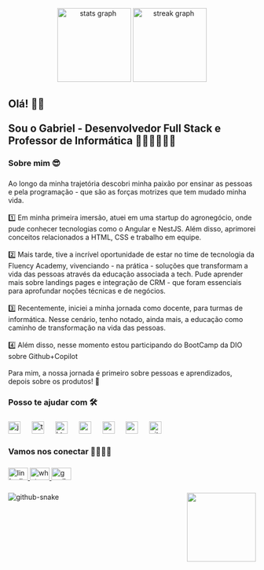 <div align="center">
  <img src="https://github-readme-stats.vercel.app/api?username=GabrielFAlmeida&hide_title=false&hide_rank=false&show_icons=true&include_all_commits=true&count_private=true&disable_animations=false&theme=buefy&locale=pt-br&hide_border=true&custom_title=Um%20pouco%20do%20meu%20GitHub:" height="150" alt="stats graph"  />
  <img src="https://streak-stats.demolab.com?user=GabrielFAlmeida&locale=pt-br&mode=daily&theme=buefy&hide_border=true&border_radius=5&date_format=j/n%5B/Y%5D" height="150" alt="streak graph"  />
</div>

###

<h2 align="left">Olá! 👋🏼<br><br>Sou o Gabriel - Desenvolvedor Full Stack e Professor de Informática 👨🏼‍🏫👨🏼‍💻</h2>

###

<h3 align="left">Sobre mim 😎</h3>

###

<p align="left">Ao longo da minha trajetória descobri minha paixão por ensinar as pessoas e pela programação - que são as forças motrizes que tem mudado minha vida.<br><br>1️⃣ Em minha primeira imersão, atuei em uma startup do agronegócio, onde pude conhecer tecnologias como o Angular e NestJS. Além disso, aprimorei conceitos relacionados a HTML, CSS e trabalho em equipe.<br><br>2️⃣ Mais tarde, tive a incrível oportunidade de estar no time de tecnologia da Fluency Academy, vivenciando - na prática - soluções que transformam a vida das pessoas através da educação associada a tech. Pude aprender mais sobre landings pages e integração de CRM - que foram essenciais para aprofundar noções técnicas e de negócios.<br><br>3️⃣ Recentemente, iniciei a minha jornada como docente, para turmas de informática. Nesse cenário, tenho notado, ainda mais, a educação como caminho de transformação na vida das pessoas. <br><br>4️⃣ Além disso, nesse momento estou participando do BootCamp da DIO sobre Github+Copilot<br><br>Para mim, a nossa jornada é primeiro sobre pessoas e aprendizados, depois sobre os produtos! 📝</p>

###

<h3 align="left">Posso te ajudar com 🛠️</h3>

###

<div align="left">
  <img src="https://skillicons.dev/icons?i=js" height="25" alt="javascript logo"  />
  <img width="15" />
  <img src="https://skillicons.dev/icons?i=ts" height="25" alt="typescript logo"  />
  <img width="15" />
  <img src="https://skillicons.dev/icons?i=html" height="25" alt="html5 logo"  />
  <img width="15" />
  <img src="https://skillicons.dev/icons?i=css" height="25" alt="css3 logo"  />
  <img width="15" />
  <img src="https://skillicons.dev/icons?i=angular" height="25" alt="angularjs logo"  />
  <img width="15" />
  <img src="https://skillicons.dev/icons?i=androidstudio" height="25" alt="androidstudio logo"  />
  <img width="15" />
  <img src="https://skillicons.dev/icons?i=git" height="25" alt="git logo"  />
</div>

###

<h3 align="left">Vamos nos conectar 🫱🏼‍🫲🏼</h3>

###

<div align="left">
  <a href="https://www.linkedin.com/in/gabriel-frnca/" target="_blank">
    <img src="https://raw.githubusercontent.com/maurodesouza/profile-readme-generator/master/src/assets/icons/social/linkedin/default.svg" width="40" height="25" alt="linkedin logo"  />
  </a>
  <a href="https://api.whatsapp.com/send?phone=5534984395855&text=Oi%2C%20vamos%20nos%20conectar!" target="_blank">
    <img src="https://raw.githubusercontent.com/maurodesouza/profile-readme-generator/master/src/assets/icons/social/whatsapp/default.svg" width="40" height="25" alt="whatsapp logo"  />
  </a>
  <a href="mailto:gabrielfrancadealmeida00@gmail.com" target="_blank">
    <img src="https://raw.githubusercontent.com/maurodesouza/profile-readme-generator/master/src/assets/icons/social/gmail/default.svg" width="40" height="25" alt="gmail logo"  />
  </a>
</div>

###

<img align="right" height="140" src="https://media.tenor.com/yCFHzEvKa9MAAAAj/hello.gif"  />

###

<picture>
  <source media="(prefers-color-scheme: dark)" srcset="github-snake-dark.svg" />
  <source media="(prefers-color-scheme: light)" srcset="github-snake.svg" />
  <img alt="github-snake" src="github-snake.svg" />
</picture>

###
